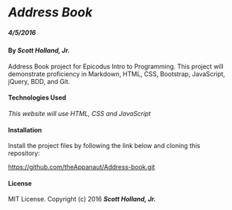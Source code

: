 # _Address Book_

##### _4/5/2016_

#### By _**Scott Holland, Jr.**_

Address Book project for Epicodus Intro to Programming. This project will demonstrate proficiency in Markdown, HTML, CSS, Bootstrap, JavaScript, jQuery, BDD, and Git.


#### Technologies Used

_This website will use HTML, CSS and JavaScript_

#### Installation

Install the project files by following the link below and cloning this repository:

https://github.com/theAppanaut/Address-book.git

#### License

MIT License. Copyright (c) 2016 **_Scott Holland, Jr._**
